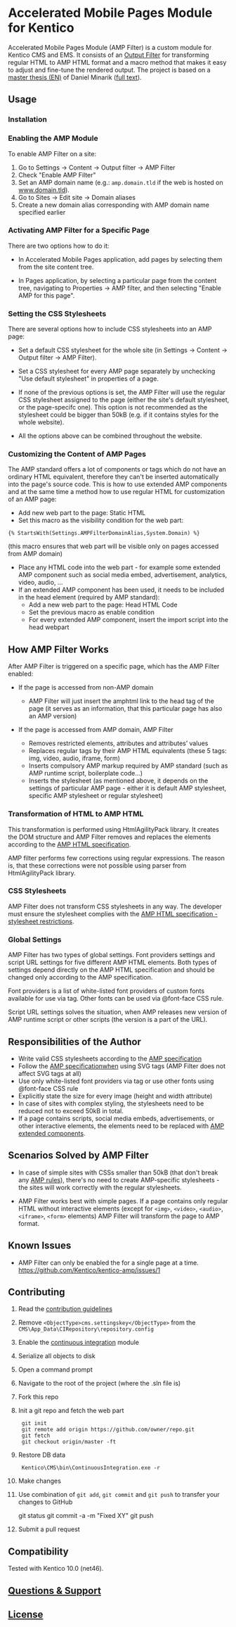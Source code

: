 # Accelerated Mobile Pages Module for Kentico

Accelerated Mobile Pages Module (AMP Filter) is a custom module for Kentico CMS and EMS. It consists of an [Output Filter](https://docs.kentico.com/k10/configuring-kentico/using-output-filters) for transforming regular HTML to AMP HTML format and a macro method that makes it easy to adjust and fine-tune the rendered output. The project is based on a [master thesis (EN)](https://is.muni.cz/th/409956/fi_m/?lang=en) of Daniel Minarik ([full text](https://is.muni.cz/th/409956/fi_m/thesis.pdf)).

## Usage

### Installation  


### Enabling the AMP Module

To enable AMP Filter on a site:

1. Go to Settings -> Content -> Output filter -> AMP Filter
2. Check "Enable AMP Filter"
3. Set an AMP domain name (e.g.: `amp.domain.tld` if the web is hosted on www.domain.tld).
4. Go to Sites -> Edit site -> Domain aliases
5. Create a new domain alias corresponding with AMP domain name specified earlier

### Activating AMP Filter for a Specific Page

There are two options how to do it:

* In Accelerated Mobile Pages application, add pages by selecting them from the site content tree.

*	In Pages application, by selecting a particular page from the content tree, navigating to Properties -> AMP filter, and then selecting "Enable AMP for this page".

### Setting the CSS Stylesheets

There are several options how to include CSS stylesheets into an AMP page:

*	Set a default CSS stylesheet for the whole site (in Settings -> Content -> Output filter -> AMP Filter).

*	Set a CSS stylesheet for every AMP page separately by unchecking "Use default stylesheet" in properties of a page.

*	If none of the previous options is set, the AMP Filter will use the regular CSS stylesheet assigned to the page (either the site's default stylesheet, or the page-specifc one). This option is not recommended as the stylesheet could be bigger than 50kB (e.g. if it contains styles for the whole website).

* All the options above can be combined throughout the website.

### Customizing the Content of AMP Pages

The AMP standard offers a lot of components or tags which do not have an ordinary HTML equivalent, therefore they can't be inserted automatically into the page's source code. This is how to use extended AMP components and at the same time a method how to use regular HTML for customization of an AMP page:
 
* Add new web part to the page: Static HTML
* Set this macro as the visibility condition for the web part:

`{% StartsWith(Settings.AMPFilterDomainAlias,System.Domain) %}`

(this macro ensures that web part will be visible only on pages accessed from AMP domain)

* Place any HTML code into the web part - for example some extended AMP component such as social media embed, advertisement, analytics, video, audio, …
* If an extended AMP component has been used, it needs to be included in the head element (required by AMP standard):
  * Add a new web part to the page: Head HTML Code
  * Set the previous macro as enable condition
  * For every extended AMP component, insert the import script into the head webpart

## How AMP Filter Works

After AMP Filter is triggered on a specific page, which has the AMP Filter enabled:

* If the page is accessed from non-AMP domain

  * AMP Filter will just insert the amphtml link to the head tag of the page (it serves as an information, that this particular page has also an AMP version)

* If the page is accessed from AMP domain, AMP Filter

  * Removes restricted elements, attributes and attributes’ values
  * Replaces regular tags by their AMP HTML equivalents (these 5 tags: img, video, audio, iframe, form)
  * Inserts compulsory AMP markup required by AMP standard (such as AMP runtime script, boilerplate code…)
  * Inserts the stylesheet (as mentioned above, it depends on the settings of particular AMP page - either it is default AMP stylesheet, specific AMP stylesheet or regular stylesheet)

### Transformation of HTML to AMP HTML

This transformation is performed using HtmlAgilityPack library. It creates the DOM structure and AMP Filter removes and replaces the elements according to the [AMP HTML specification](https://www.ampproject.org/docs/reference/spec).

AMP filter performs few corrections using regular expressions. The reason is, that these corrections were not possible using parser from HtmlAgilityPack library.

### CSS Stylesheets

AMP Filter does not transform CSS stylesheets in any way. The developer must ensure the stylesheet complies with the [AMP HTML specification - stylesheet restrictions](https://www.ampproject.org/docs/reference/spec#stylesheets).
 

### Global Settings

AMP Filter has two types of global settings. Font providers settings and script URL settings for five different AMP HTML elements. Both types of settings depend directly on the AMP HTML specification and should be changed only according to the AMP specification.

Font providers is a list of white-listed font providers of custom fonts available for use via <link> tag. Other fonts can be used via @font-face CSS rule.

Script URL settings solves the situation, when AMP releases new version of AMP runtime script or other scripts (the version is a part of the URL).

## Responsibilities of the Author

* Write valid CSS stylesheets according to the [AMP specification](https://www.ampproject.org/docs/reference/spec#stylesheets)
* Follow the [AMP specificationwhen](https://www.ampproject.org/docs/reference/spec#svg) using SVG tags (AMP Filter does not affect SVG tags at all)
* Use only white-listed font providers via <link> tag or use other fonts using @font-face CSS rule
* Explicitly state the size for every image (height and width attribute)
* In case of sites with complex styling, the stylesheets need to be reduced not to exceed 50kB in total.
* If a page contains scripts, social media embeds, advertisements, or other interactive elements, the elements need to be replaced with [AMP extended components](https://www.ampproject.org/docs/reference/components).

## Scenarios Solved by AMP Filter

* In case of simple sites with CSSs smaller than 50kB (that don't break any [AMP rules](https://www.ampproject.org/docs/reference/spec#stylesheets)), there's no need to create AMP-specific stylesheets - the sites will work correctly with the regular stylesheets.

* AMP Filter works best with simple pages. If a page contains only regular HTML without interactive elements (except for `<img>`, `<video>`, `<audio>`, `<iframe>`, `<form>` elements) AMP Filter will transform the page to AMP format.

## Known Issues

* AMP Filter can only be enabled the for a single page at a time. https://github.com/Kentico/kentico-amp/issues/1

## Contributing
 1. Read the [contribution guidelines](https://github.com/Kentico/kentico-amp/blob/master/CONTRIBUTING.md)
 2. Remove `<ObjectType>cms.settingskey</ObjectType>` from the `CMS\App_Data\CIRepository\repository.config`
 2. Enable the [continuous integration](https://docs.kentico.com/display/K9/Setting+up+continuous+integration) module
 3. Serialize all objects to disk
 4. Open a command prompt
 5. Navigate to the root of the project (where the .sln file is)
 6. Fork this repo
 7. Init a git repo and fetch the web part
  
         git init
         git remote add origin https://github.com/owner/repo.git
         git fetch
         git checkout origin/master -ft

 8. Restore DB data
  
         Kentico\CMS\bin\ContinuousIntegration.exe -r

 9. Make changes
 10. Use combination of `git add`, `git commit` and `git push` to transfer your changes to GitHub
  
        git status
        git commit -a -m "Fixed XY"
        git push

 11. Submit a pull request
  
## Compatibility
Tested with Kentico 10.0 (net46).

## [Questions & Support](https://github.com/Kentico/Home/blob/master/README.md)

## [License](https://github.com/Kentico/kentico-amp/blob/master/LICENSE.txt)
